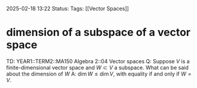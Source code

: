 2025-02-18 13:22
Status: 
Tags: [[Vector Spaces]]
# dimension of a subspace of a vector space

TD: YEAR1::TERM2::MA150 Algebra 2::04 Vector spaces 
Q: Suppose $V$ is a finite-dimensional vector space and $W \subset V$ a subspace. What can be said about the dimension of $W$
A: $\dim W \leq \dim V$, with equality if and only if $W = V$.
<!--ID: 1739885037416-->
